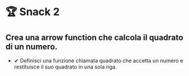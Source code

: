 
# 🏆 Snack 2
## Crea una arrow function che calcola il quadrato di un numero.

+ ✔ Definisci una funzione chiamata quadrato che accetta un numero e restituisce il suo quadrato in una sola riga.

